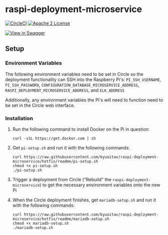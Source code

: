 # raspi-deployment-microservice
[![CircleCI](https://img.shields.io/circleci/project/byuoitav/raspi-deployment-microservice.svg)](https://circleci.com/gh/byuoitav/raspi-deployment-microservice) [![Apache 2 License](https://img.shields.io/hexpm/l/plug.svg)](https://raw.githubusercontent.com/byuoitav/raspi-deployment-microservice/master/LICENSE)

[![View in Swagger](http://jessemillar.github.io/view-in-swagger-button/button.svg)](http://byuoitav.github.io/swagger-ui/?url=https://raw.githubusercontent.com/byuoitav/raspi-deployment-microservice/master/swagger.json)

## Setup
### Environment Variables
The following environment variables need to be set in Circle so the deployment functionality can SSH into the Raspberry Pi's: `PI_SSH_USERNAME`, `PI_SSH_PASSWORD`, `CONFIGURATION_DATABASE_MICROSERVICE_ADDRESS`, `RASPI_DEPLOYMENT_MICROSERVICE_ADDRESS`, and `ELK_ADDRESS`

Additionally, any environment variables the Pi's will need to function need to be set in the Circle web interface.

### Installation
1. Run the following command to install Docker on the Pi in question:

	```
	curl -sSL https://get.docker.com | sh
	```

1. Get `pi-setup.sh` and run it with the following commands:

	```
	curl https://raw.githubusercontent.com/byuoitav/raspi-deployment-microservice/hotfix/readme/pi-setup.sh
	chmod +x pi-setup.sh
	./pi-setup.sh
	```

1. Trigger a deployment from Circle ("Rebuild" the `raspi-deployment-microservice`) to get the necessary environment variables onto the new Pi
1. When the Circle deployment finishes, get `mariadb-setup.sh` and run it with the following commands:

	```
	curl https://raw.githubusercontent.com/byuoitav/raspi-deployment-microservice/hotfix/readme/mariadb-setup.sh
	chmod +x mariadb-setup.sh
	./mariadb-setup.sh
	```
